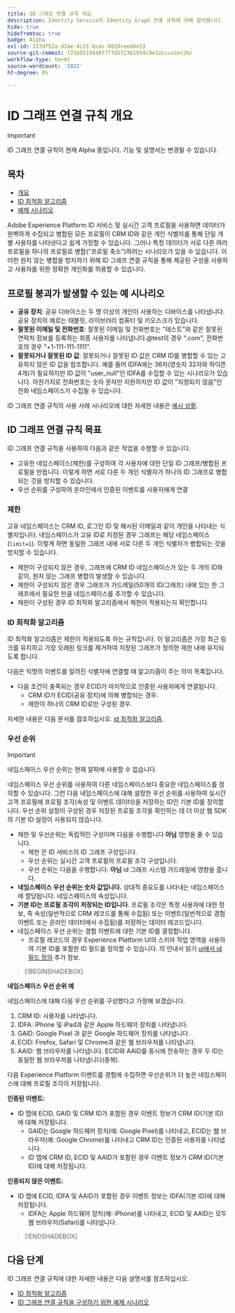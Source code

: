 ```yaml
---
title: ID 그래프 연결 규칙 개요
description: Identity Service의 Identity Graph 연결 규칙에 대해 알아봅니다.
hide: true
hidefromtoc: true
badge: Alpha
exl-id: 317df52a-d3ae-4c21-bcac-802dceed4e53
source-git-commit: f21b5519440f7ffd272361954c9e32ccca2ec2bc
workflow-type: tm+mt
source-wordcount: '1022'
ht-degree: 0%

---
```


# ID 그래프 연결 규칙 개요

>[!IMPORTANT]
>
>ID 그래프 연결 규칙이 현재 Alpha 중입니다. 기능 및 설명서는 변경될 수 있습니다.

## 목차

* [개요](./overview.md)
* [ID 최적화 알고리즘](./identity-optimization-algorithm.md)
* [예제 시나리오](./example-scenarios.md)

Adobe Experience Platform ID 서비스 및 실시간 고객 프로필을 사용하면 데이터가 완벽하게 수집되고 병합된 모든 프로필이 CRM ID와 같은 개인 식별자를 통해 단일 개별 사용자를 나타낸다고 쉽게 가정할 수 있습니다. 그러나 특정 데이터가 서로 다른 여러 프로필을 하나의 프로필로 병합(&quot;프로필 축소&quot;)하려는 시나리오가 있을 수 있습니다. 이러한 원치 않는 병합을 방지하기 위해 ID 그래프 연결 규칙을 통해 제공된 구성을 사용하고 사용자를 위한 정확한 개인화를 허용할 수 있습니다.

## 프로필 붕괴가 발생할 수 있는 예 시나리오

* **공유 장치**: 공유 디바이스는 두 명 이상의 개인이 사용하는 디바이스를 나타냅니다. 공유 장치의 예로는 태블릿, 라이브러리 컴퓨터 및 키오스크가 있습니다.
* **잘못된 이메일 및 전화번호**: 잘못된 이메일 및 전화번호는 &quot;테스트&quot;와 같은 잘못된 연락처 정보를 등록하는 최종 사용자를 나타냅니다.<span>@test의 경우 &quot;.com&quot;, 전화번호의 경우 &quot;+1-111-111-1111&quot;.
* **잘못되거나 잘못된 ID 값**: 잘못되거나 잘못된 ID 값은 CRM ID를 병합할 수 있는 고유하지 않은 ID 값을 참조합니다. 예를 들어 IDFA에는 36자(영숫자 32자와 하이픈 4개)가 필요하지만 ID 값이 &quot;user_null&quot;인 IDFA를 수집할 수 있는 시나리오가 있습니다. 마찬가지로 전화번호는 숫자 문자만 지원하지만 ID 값이 &quot;지정되지 않음&quot;인 전화 네임스페이스가 수집될 수 있습니다.

ID 그래프 연결 규칙의 사용 사례 시나리오에 대한 자세한 내용은 [예시 상황](./example-scenarios.md).

## ID 그래프 연결 규칙 목표

ID 그래프 연결 규칙을 사용하여 다음과 같은 작업을 수행할 수 있습니다.

* 고유한 네임스페이스(제한)를 구성하여 각 사용자에 대한 단일 ID 그래프/병합된 프로필을 만듭니다. 이렇게 하면 서로 다른 두 개인 식별자가 하나의 ID 그래프로 병합되는 것을 방지할 수 있습니다.
* 우선 순위를 구성하여 온라인에서 인증된 이벤트를 사용자에게 연결

### 제한

고유 네임스페이스는 CRM ID, 로그인 ID 및 해시된 이메일과 같이 개인을 나타내는 식별자입니다. 네임스페이스가 고유 ID로 지정된 경우 그래프는 해당 네임스페이스(`limit=1`). 이렇게 하면 동일한 그래프 내에 서로 다른 두 개인 식별자가 병합되는 것을 방지할 수 있습니다.

* 제한이 구성되지 않은 경우, 그래프에 CRM ID 네임스페이스가 있는 두 개의 ID와 같이, 원치 않는 그래프 병합이 발생할 수 있습니다.
* 제한이 구성되지 않은 경우 그래프가 가드레일(50개의 ID/그래프) 내에 있는 한 그래프에서 필요한 만큼 네임스페이스를 추가할 수 있습니다.
* 제한이 구성된 경우 ID 최적화 알고리즘에서 제한이 적용되는지 확인합니다.

### ID 최적화 알고리즘

ID 최적화 알고리즘은 제한이 적용되도록 하는 규칙입니다. 이 알고리즘은 가장 최근 링크를 유지하고 가장 오래된 링크를 제거하여 지정된 그래프가 정의한 제한 내에 유지되도록 합니다.

다음은 익명의 이벤트를 알려진 식별자에 연결할 때 알고리즘이 주는 의미 목록입니다.

* 다음 조건이 충족되는 경우 ECID가 마지막으로 인증된 사용자에게 연결됩니다.
   * CRM ID가 ECID(공유 장치)에 의해 병합되는 경우.
   * 제한이 하나의 CRM ID로만 구성된 경우.

자세한 내용은 다음 문서를 참조하십시오. [id 최적화 알고리즘](./identity-optimization-algorithm.md).

### 우선 순위

>[!IMPORTANT]
>
>네임스페이스 우선 순위는 현재 알파에 사용할 수 없습니다.

네임스페이스 우선 순위를 사용하여 다른 네임스페이스보다 중요한 네임스페이스를 정의할 수 있습니다. 그런 다음 네임스페이스에 대해 설정한 우선 순위를 사용하여 실시간 고객 프로필에 프로필 조각(속성 및 이벤트 데이터)을 저장하는 ID인 기본 ID를 정의합니다. 우선 순위 설정이 구성된 경우 저장된 프로필 조각을 확인하는 데 더 이상 웹 SDK의 기본 ID 설정이 사용되지 않습니다.

* 제한 및 우선순위는 독립적인 구성이며 다음을 수행합니다 **아님** 영향을 줄 수 있습니다.
   * 제한 은 ID 서비스의 ID 그래프 구성입니다.
   * 우선 순위는 실시간 고객 프로필의 프로필 조각 구성입니다.
   * 우선 순위는 다음을 수행합니다. **아님** id 그래프 시스템 가드레일에 영향을 줍니다.
* **네임스페이스 우선 순위는 숫자 값입니다.** 상대적 중요도를 나타내는 네임스페이스에 할당됩니다. 네임스페이스의 속성입니다.
* **기본 ID는 프로필 조각이 저장되는 ID입니다**. 프로필 조각은 특정 사용자에 대한 정보, 즉 속성(일반적으로 CRM 레코드를 통해 수집됨) 또는 이벤트(일반적으로 경험 이벤트 또는 온라인 데이터에서 수집됨)를 저장하는 데이터 레코드입니다.
* 네임스페이스 우선 순위는 경험 이벤트에 대한 기본 ID를 결정합니다.
   * 프로필 레코드의 경우 Experience Platform UI의 스키마 작업 영역을 사용하여 기본 ID를 포함한 ID 필드를 정의할 수 있습니다. 의 안내서 읽기 [ui에서 id 필드 정의](../../xdm/ui/fields/identity.md) 추가 정보.

>[!BEGINSHADEBOX]

**네임스페이스 우선 순위 예**

네임스페이스에 대해 다음 우선 순위를 구성했다고 가정해 보겠습니다.

1. CRM ID: 사용자를 나타냅니다.
2. IDFA: iPhone 및 iPad과 같은 Apple 하드웨어 장치를 나타냅니다.
3. GAID: Google Pixel 과 같은 Google 하드웨어 장치를 나타냅니다.
4. ECID: Firefox, Safari 및 Chrome과 같은 웹 브라우저를 나타냅니다.
5. AAID: 웹 브라우저를 나타냅니다.
ECID와 AAID를 동시에 전송하는 경우 두 ID는 동일한 웹 브라우저를 나타냅니다(중복).

다음 Experience Platform 이벤트를 경험에 수집하면 우선순위가 더 높은 네임스페이스에 대해 프로필 조각이 저장됩니다.

**인증된 이벤트:**

* ID 맵에 ECID, GAID 및 CRM ID가 포함된 경우 이벤트 정보가 CRM ID(기본 ID)에 대해 저장됩니다.
   * GAID는 Google 하드웨어 장치(예: Google Pixel)를 나타내고, ECID는 웹 브라우저(예: Google Chrome)를 나타내고 CRM ID는 인증된 사용자를 나타냅니다.
   * ID 맵에 CRM ID, ECID 및 AAID가 포함된 경우 이벤트 정보가 CRM ID(기본 ID)에 대해 저장됩니다.

**인증되지 않은 이벤트:**

* ID 맵에 ECID, IDFA 및 AAID가 포함된 경우 이벤트 정보는 IDFA(기본 ID)에 대해 저장됩니다.
   * IDFA는 Apple 하드웨어 장치(예: iPhone)를 나타내고, ECID 및 AAID는 모두 웹 브라우저(Safari)를 나타냅니다.

>[!ENDSHADEBOX]

## 다음 단계

ID 그래프 연결 규칙에 대한 자세한 내용은 다음 설명서를 참조하십시오.

* [ID 최적화 알고리즘](./identity-optimization-algorithm.md)
* [ID 그래프 연결 규칙을 구성하기 위한 예제 시나리오](./example-scenarios.md)
